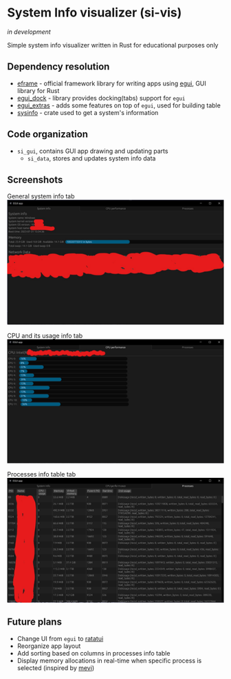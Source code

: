# System Info visualizer (si-vis)
*in development*

Simple system info visualizer written in Rust for educational purposes only
## Dependency resolution
- [eframe](https://github.com/emilk/egui/tree/master/crates/eframe) - official framework library for writing apps using [egui](https://github.com/emilk/egui), GUI library for Rust
- [egui_dock](https://github.com/Adanos020/egui_dock) - library provides docking(tabs) support for `egui` 
- [egui_extras](https://docs.rs/egui_extras/latest/egui_extras/) - adds some features on top of `egui`, used for building table
- [sysinfo](https://github.com/GuillaumeGomez/sysinfo) - crate used to get a system's information
## Code organization
- `si_gui`, contains GUI app drawing and updating parts 
	- `si_data`, stores and updates system info data
## Screenshots
General system info tab
![exec flow](readme-images/sys-info-tab.jpg)

CPU and its usage info tab 
![exec flow](readme-images/cpu-info-tab.jpg)

Processes info table tab
![exec flow](readme-images/processes-info-tab.jpg)
## Future plans
- Change UI from `egui` to [ratatui](https://github.com/ratatui-org/ratatui)
- Reorganize app layout
- Add sorting based on columns in processes info table
- Display memory allocations in real-time when specific process is selected (inspired by [mevi](https://github.com/fasterthanlime/mevi))

